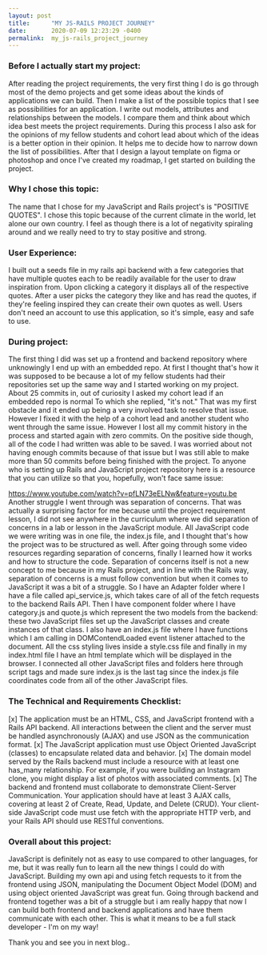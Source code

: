 ```yaml
---
layout: post
title:      "MY JS-RAILS PROJECT JOURNEY"
date:       2020-07-09 12:23:29 -0400
permalink:  my_js-rails_project_journey
---
```




### Before I actually start my project:

After reading the project requirements, the very first thing I do is go through most of the demo projects and get some ideas about the kinds of applications we can build. Then I make a list of the possible topics that I see as possibilities for an application. I write out models, attributes and relationships between the models. I compare them and think about which idea best meets the project requirements. During this process I also ask for the opinions of my fellow students and cohort lead about which of the ideas is a better option in their opinion. It helps me to decide how to narrow down the list of possibilities. After that I design a layout template on figma or photoshop and once I've created my roadmap, I get started on building the project.

### Why I chose this topic:

The name that I chose for my JavaScript and Rails project's is "POSITIVE QUOTES". I chose this topic because of the current climate in the world, let alone our own country. I feel as though there is a lot of negativity spiraling around and we really need to try to stay positive and strong. 

### User Experience: 

I built out a seeds file in my rails api backend with a few categories that have multiple quotes each to be readily available for the user to draw inspiration from. Upon clicking a category it displays all of the respective quotes. After a user picks the category they like and has read the quotes, if they're feeling inspired they can create their own quotes as well. Users don't need an account to use this application, so it's simple, easy and safe to use.

### During project:

The first thing I did was set up a frontend and backend repository where unknowingly I end up with an embedded repo. At first I thought that's how it was supposed to be because a lot of my fellow students had their repositories set up the same way and I started working on my project. About 25 commits in, out of curiosity I asked my cohort lead if an embedded repo is normal To which she replied, "it's not." That was my first  obstacle and it ended up being a very involved task to resolve that issue. However I fixed it with the help of a cohort lead and another student who went through the same issue. However I lost all my commit history in the process and started again with zero commits. On the positive side though, all of the code I had written was able to be saved. I was worried about not having enough commits because of that issue but I was still able to make more than 50 commits before being finished with the project. To anyone who is setting up Rails and JavaScript project repository here is a resource that you can utilize so that you, hopefully, won't face same issue:

[https://www.youtube.com/watch?v=pfLN73eELNw&feature=youtu.be
](http://)
Another struggle I went through was separation of concerns. That was actually a surprising factor for me because until the project requirement lesson, I did not see anywhere in the curriculum where we did separation of concerns in a lab or lesson in the JavaScript module. All JavaScript code we were writing was in one file, the index.js file, and I thought that's how the project was to be structured as well.
After going through some video resources regarding separation of concerns, finally I learned how it works and how to structure the code. Separation of concerns itself is not a new concept to me because in my Rails project, and in line with the Rails way, separation of concerns is a must follow convention but when it comes to JavaScript it was a bit of a struggle. So I have an Adapter folder where I have a file called api_service.js, which takes care of all of the  fetch requests to the backend Rails API. Then I have component folder where I have category.js and quote.js which represent the two models from the backend: these two JavaScript files set up the JavaScript classes and create instances of that class. I also have an index.js file where I have functions which I am calling in DOMContendLoaded event listener attached to the document. All the css styling lives inside a style.css file and finally in my index.html file I have an html template which will be displayed in the browser. I connected all other JavaScript files and folders here through script tags and made sure index.js is the last tag since the index.js file coordinates code from all of the other JavaScript files.

### The Technical and Requirements Checklist:

[x] The application must be an HTML, CSS, and JavaScript frontend with a Rails API backend. All interactions between the client and the server must be handled asynchronously (AJAX) and use JSON as the communication format.
[x] The JavaScript application must use Object Oriented JavaScript (classes) to encapsulate related data  and behavior.
[x] The domain model served by the Rails backend must include a resource with at least one has_many relationship. For example, if you were building an Instagram clone, you might display a list of photos with associated comments.
[x] The backend and frontend must collaborate to demonstrate Client-Server Communication. Your application should have at least 3 AJAX calls, covering at least 2 of Create, Read, Update, and Delete (CRUD). Your client-side JavaScript code must use fetch with the appropriate HTTP verb, and your Rails API should use RESTful conventions.

### Overall about this project:

JavaScript is definitely not as easy to use compared to other languages, for me, but it was really fun to learn all the new things I could do with JavaScript. Building my own api and using fetch requests to it from the frontend using JSON, manipulating the Document Object Model (DOM) and using object oriented JavaScript was great fun. Going through backend and frontend together was a bit of a struggle but i am really happy that now I can build both frontend and backend applications and have them communicate with each other. This is what it means to be a full stack developer - I'm on my way!

Thank you and see you in next blog..


